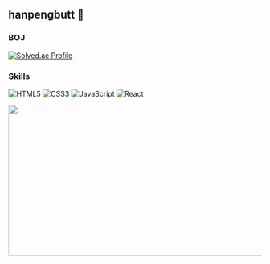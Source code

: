 ## hanpengbutt 🍄
### BOJ
[![Solved.ac Profile](http://mazassumnida.wtf/api/v2/generate_badge?boj=hanpengbutt)](https://solved.ac/hanpengbutt/)
### Skills
![HTML5](https://img.shields.io/badge/HTML5-E34F26.svg?&style=for-the-badge&logo=HTML5&logoColor=white)
![CSS3](https://img.shields.io/badge/CSS3-1572B6.svg?&style=for-the-badge&logo=CSS3&logoColor=white)
![JavaScript](https://img.shields.io/badge/JavaScript-F7DF1E.svg?&style=for-the-badge&logo=JavaScript&logoColor=black)
![React](https://img.shields.io/badge/React-61DAFB.svg?&style=for-the-badge&logo=React&logoColor=black)

<a href="https://github.com/devxb/gitanimals">
<img
  src="https://render.gitanimals.org/farms/hanpengbutt"
  width="600"
  height="300"
/>
</a>

<!--
**hanpengbutt/hanpengbutt** is a ✨ _special_ ✨ repository because its `README.md` (this file) appears on your GitHub profile.

Here are some ideas to get you started:

- 🔭 I’m currently working on ...
- 🌱 I’m currently learning ...
- 👯 I’m looking to collaborate on ...
- 🤔 I’m looking for help with ...
- 💬 Ask me about ...
- 📫 How to reach me: ...
- 😄 Pronouns: ...
- ⚡ Fun fact: ...
-->
